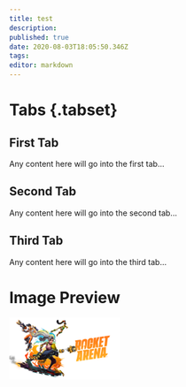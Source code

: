 ```yaml
---
title: test
description: 
published: true
date: 2020-08-03T18:05:50.346Z
tags: 
editor: markdown
---
```


# Tabs {.tabset}
## First Tab

Any content here will go into the first tab...

## Second Tab

Any content here will go into the second tab...

## Third Tab

Any content here will go into the third tab...


# Image Preview
<a class="spotlight" href="/ra_primary-art_crop_3840x2160.jpg">
    <img alt="ra_wiki-home.jpg" src="/ra_primary-art_crop_3840x2160.jpg" width="200">
</a>